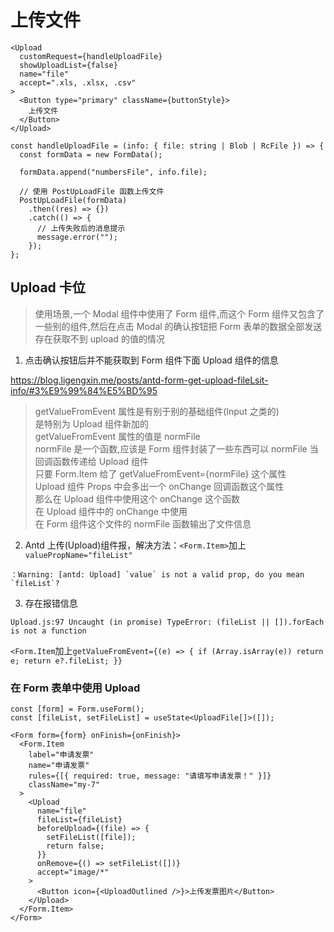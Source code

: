 # 上传文件

```tsx
<Upload
  customRequest={handleUploadFile}
  showUploadList={false}
  name="file"
  accept=".xls, .xlsx, .csv"
>
  <Button type="primary" className={buttonStyle}>
    上传文件
  </Button>
</Upload>
```

```tsx
const handleUploadFile = (info: { file: string | Blob | RcFile }) => {
  const formData = new FormData();

  formData.append("numbersFile", info.file);

  // 使用 PostUpLoadFile 函数上传文件
  PostUpLoadFile(formData)
    .then((res) => {})
    .catch(() => {
      // 上传失败后的消息提示
      message.error("");
    });
};
```

## Upload 卡位

> 使用场景,一个 Modal 组件中使用了 Form 组件,而这个 Form 组件又包含了一些别的组件,然后在点击 Modal 的确认按钮把 Form 表单的数据全部发送
> 存在获取不到 upload 的值的情况

1. 点击确认按钮后并不能获取到 Form 组件下面 Upload 组件的信息
  
https://blog.ligengxin.me/posts/antd-form-get-upload-fileLsit-info/#3%E9%99%84%E5%BD%95

> getValueFromEvent 属性是有别于别的基础组件(Input 之类的)    
> 是特别为 Upload 组件新加的    
> getValueFromEvent 属性的值是 normFile   
> normFile 是一个函数,应该是 Form 组件封装了一些东西可以 normFile 当回调函数传递给 Upload 组件    
> 只要 Form.Item 给了 getValueFromEvent={normFile} 这个属性    
> Upload 组件 Props 中会多出一个 onChange 回调函数这个属性    
> 那么在 Upload 组件中使用这个 onChange 这个函数    
> 在 Upload 组件中的 onChange 中使用   
> 在 Form 组件这个文件的 normFile 函数输出了文件信息


2. Antd 上传(Upload)组件报，解决方法：`<Form.Item>`加上` valuePropName="fileList"`
```log
：Warning: [antd: Upload] `value` is not a valid prop, do you mean `fileList`?
```
3. 存在报错信息
```log
Upload.js:97 Uncaught (in promise) TypeError: (fileList || []).forEach is not a function
```
`<Form.Item`加上`getValueFromEvent={(e) => {
      if (Array.isArray(e)) return e;
      return e?.fileList;
    }}`

### 在 Form 表单中使用 Upload

```tsx
const [form] = Form.useForm();
const [fileList, setFileList] = useState<UploadFile[]>([]);
```

```tsx
<Form form={form} onFinish={onFinish}>
  <Form.Item
    label="申请发票"
    name="申请发票"
    rules={[{ required: true, message: "请填写申请发票！" }]}
    className="my-7"
  >
    <Upload
      name="file"
      fileList={fileList}
      beforeUpload={(file) => {
        setFileList([file]);
        return false;
      }}
      onRemove={() => setFileList([])}
      accept="image/*"
    >
      <Button icon={<UploadOutlined />}>上传发票图片</Button>
    </Upload>
  </Form.Item>
</Form>
```
